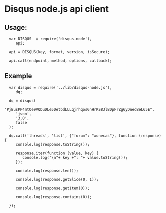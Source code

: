 # Disqus node.js api client

## Usage:
      var DISQUS  = require('disqus-node'),
         api;

      api = DISQUS(key, format, version, isSecure);

      api.call(endpoint, method, options, callback);

## Example
      var disqus = require('../lib/disqus-node.js'),
         dq;

      dq = disqus(
         "PjBusPP4mtOe9VQDuDLe5DetbdLLLqjrhqosGnHrKS8JlBDpFrZg6yDnedBeL65E",
         'json',
         '3.0',
         false
      );

      dq.call('threads', 'list', {"forum": "xonecas"}, function (response) {
         console.log(response.toString());

         response.iter(function (value, key) {
            console.log("\n"+ key +": "+ value.toString()); 
         });

         console.log(response.len());

         console.log(response.getSlice(0, 1));

         console.log(response.getItem(0));

         console.log(response.contains(0));
         
      });

